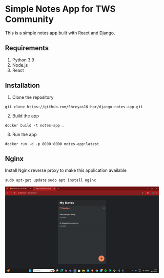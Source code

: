 # Simple Notes App for TWS Community
This is a simple notes app built with React and Django.

## Requirements
1. Python 3.9
2. Node.js
3. React

## Installation
1. Clone the repository
```
git clone https://github.com/Shreyas16-hor/django-notes-app.git
```

2. Build the app
```
docker build -t notes-app .
```

3. Run the app
```
docker run -d -p 8000:8000 notes-app:latest
```

## Nginx

Install Nginx reverse proxy to make this application available

`sudo apt-get update`
`sudo apt install nginx`

![image alt](https://github.com/Shreyas16-hor/django-notes-app/blob/c5ab421b57fd58319861020bc77d236745e6c0bd/Screenshot%202025-02-06%20105553.png)
